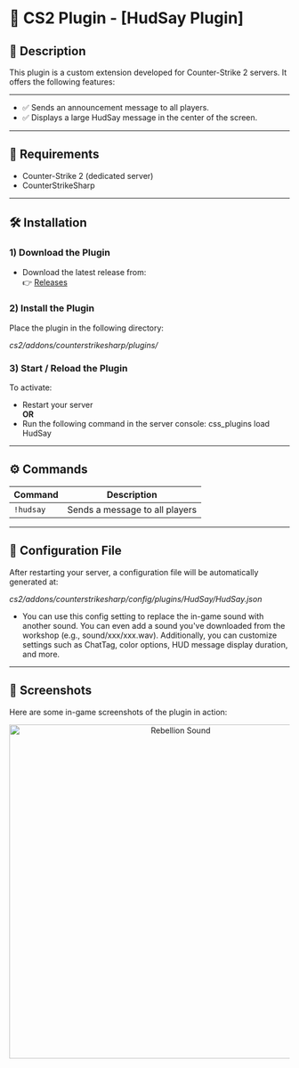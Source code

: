 # 🔫 CS2 Plugin - [HudSay Plugin]

## 📌 Description

This plugin is a custom extension developed for Counter-Strike 2 servers. It offers the following features:

---

- ✅ Sends an announcement message to all players.
- ✅ Displays a large HudSay message in the center of the screen.

---

## 🧩 Requirements

- Counter-Strike 2 (dedicated server)
- CounterStrikeSharp

---

## 🛠️ Installation

### 1) Download the Plugin

- Download the latest release from:  
 👉 [Releases](https://github.com/SwindleR-b/CS2-HudSay/releases)


### 2) Install the Plugin

Place the plugin in the following directory:

_cs2/addons/counterstrikesharp/plugins/_


### 3) Start / Reload the Plugin

To activate:

- Restart your server  
  **OR**
- Run the following command in the server console:
css_plugins load HudSay

---

## ⚙️ Commands

| Command    | Description                      |
|------------|----------------------------------|
| `!hudsay`  | Sends a message to all players   |

---

## 📁 Configuration File
After restarting your server, a configuration file will be automatically generated at:

_cs2/addons/counterstrikesharp/config/plugins/HudSay/HudSay.json_

- You can use this config setting to replace the in-game sound with another sound. You can even add a sound you've downloaded from the workshop (e.g., sound/xxx/xxx.wav). Additionally, you can customize settings such as ChatTag, color options, HUD message display duration, and more.

---

## 📸 Screenshots

Here are some in-game screenshots of the plugin in action:

<p align="center"> <img src="screenshots/rebellion.png" alt="Rebellion Sound" width="600"/> </p>
